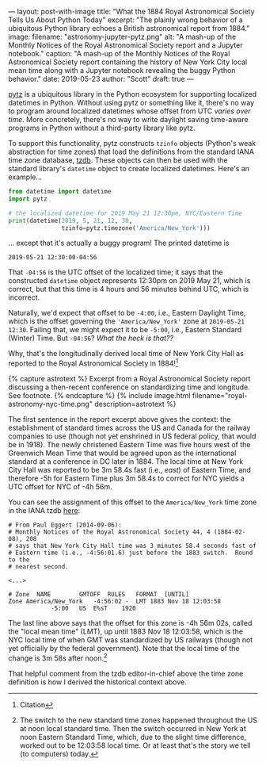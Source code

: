 —
layout: post-with-image
title: "What the 1884 Royal Astronomical Society Tells Us About Python Today"
excerpt: "The plainly wrong behavior of a ubiquitous Python library echoes a British astronomical report from 1884."
image:
  filename: "astronomy-jupyter-pytz.png"
  alt:      "A mash-up of the Monthly Notices of the Royal Astronomical Society report and a Jupyter notebook."
  caption:  "A mash-up of the Monthly Notices of the Royal Astronomical Society report containing the history of New York City local mean time along with a Jupyter notebook revealing the buggy Python behavior."
date: 2019-05-23
author: "Scott"
draft: true
—


[pytz](http://pytz.sourceforge.net/) is a ubiquitous library in the Python
ecosystem for supporting localized datetimes in Python. Without using pytz or
something like it, there's no way to program around localized datetimes whose
offset from UTC _varies over time_. More concretely, there's no way to write
daylight saving time-aware programs in Python without a third-party library 
like pytz.

To support this functionality, pytz constructs `tzinfo` objects (Python's
weak abstraction for time zones) that load the definitions from the
standard IANA time zone database, [tzdb](https://www.iana.org/time-zones).
These objects can then be used with the standard library's `datetime` object
to create localized datetimes. Here's an example...
```python
from datetime import datetime
import pytz

# the localized datetime for 2019 May 21 12:30pm, NYC/Eastern Time
print(datetime(2019, 5, 21, 12, 30,
               tzinfo=pytz.timezone('America/New_York')))
```
... except that it's actually a buggy program! The printed datetime is
```
2019-05-21 12:30:00-04:56
```
That `-04:56` is the UTC offset of the localized time; it says that the
constructed `datetime` object represents 12:30pm on 2019 May 21, which is
correct, but that this time is 4 hours and 56 minutes behind UTC, which is
incorrect.

Naturally, we'd expect that offset to be `-4:00`, i.e., Eastern Daylight Time, which is
the offset governing the `'America/New_York'` zone at `2019-05-21 12:30`.
Failing that, we might expect it to be `-5:00`, i.e., Eastern Standard (Winter)
Time. But `-04:56`? _What the heck is that??_


Why, that's the longitudinally derived local time of New York City Hall as reported to the Royal Astronomical Society in 1884![^ref]

{% capture astrotext %}
Excerpt from a Royal Astronomical Society report discussing a then-recent conference on standardizing time and longitude. See footnote.
{% endcapture %}
{% include image.html filename="royal-astronomy-nyc-time.png" description=astrotext %}

The first sentence in the report excerpt above gives the context: the establishment of standard times across the US and Canada for the railway companies to use (though not yet enshrined in US federal policy, that would be in 1918). The newly christened Eastern Time was five hours west of the Greenwich Mean Time that would be agreed upon as the international standard at a conference in DC later in 1884. The local time at New York City Hall was reported to be 3m 58.4s fast (i.e., _east_) of Eastern Time, and therefore -5h for Eastern Time plus 3m 58.4s to correct for NYC yields a UTC offset for NYC of -4h 56m.

You can see the assignment of this offset to the `America/New_York` time zone in the IANA tzdb [here](https://github.com/eggert/tz/blob/2019a/northamerica#L321-L335):

```
# From Paul Eggert (2014-09-06):
# Monthly Notices of the Royal Astronomical Society 44, 4 (1884-02-08), 208
# says that New York City Hall time was 3 minutes 58.4 seconds fast of
# Eastern time (i.e., -4:56:01.6) just before the 1883 switch.  Round to the
# nearest second.

<...>

# Zone	NAME		GMTOFF	RULES	FORMAT	[UNTIL]
Zone America/New_York	-4:56:02 -	LMT	1883 Nov 18 12:03:58
			-5:00	US	E%sT	1920
```

The last line above says that the offset for this zone is -4h 56m 02s, called the "local mean time" (LMT), up until 1883 Nov 18 12:03:58, which is the NYC local time of when GMT was standardized by US railways (though not yet officially by the federal government). Note that the local time of the change is 3m 58s after noon.[^change]
 
That helpful comment from the tzdb editor-in-chief above the time zone definition is how I derived the historical context above. 

[^ref]: Citation

[^change]: The switch to the new standard time zones happened throughout the US at noon local standard time. Then the switch occurred in New York at noon Eastern Standard Time, which, due to the slight time difference, worked out to be 12:03:58 local time. Or at least that's the story we tell (to computers) today.